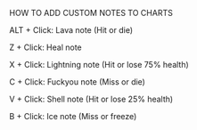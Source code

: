 HOW TO ADD CUSTOM NOTES TO CHARTS

ALT + Click: Lava note (Hit or die)

Z + Click: Heal note

X + Click: Lightning note (Hit or lose 75% health)

C + Click: Fuckyou note (Miss or die)

V + Click: Shell note (Hit or lose 25% health)

B + Click: Ice note (Miss or freeze)